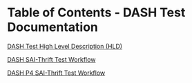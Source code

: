 # Table of Contents - DASH Test Documentation
[DASH Test High Level Description (HLD)](sonic-dash-test-HLD.md)

[DASH SAI-Thrift Test Workflow](dash-test-workflow-saithrift.md)

[DASH P4 SAI-Thrift Test Workflow](dash-test-workflow-p4-saithrift.md)
